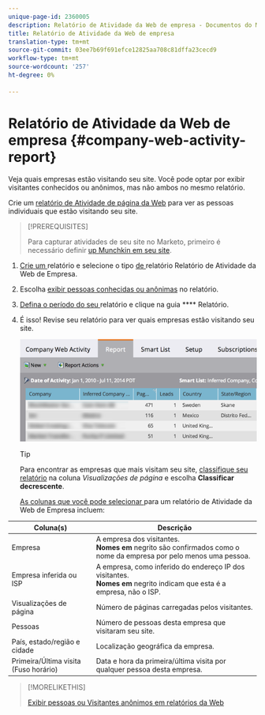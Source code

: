 ```yaml
---
unique-page-id: 2360005
description: Relatório de Atividade da Web de empresa - Documentos do Marketing - Documentação do produto
title: Relatório de Atividade da Web de empresa
translation-type: tm+mt
source-git-commit: 03ee7b69f691efce12825aa708c81dffa23cecd9
workflow-type: tm+mt
source-wordcount: '257'
ht-degree: 0%

---
```



# Relatório de Atividade da Web de empresa {#company-web-activity-report}

Veja quais empresas estão visitando seu site. Você pode optar por exibir visitantes conhecidos ou anônimos, mas não ambos no mesmo relatório.

Crie um [relatório de Atividade de página da Web](/help/marketo/product-docs/reporting/basic-reporting/report-types/web-page-activity-report.md) para ver as pessoas individuais que estão visitando seu site.

>[!PREREQUISITES]
>
>Para capturar atividades de seu site no Marketo, primeiro é necessário definir [up Munchkin em seu site](/help/marketo/product-docs/administration/additional-integrations/add-munchkin-tracking-code-to-your-website.md).

1. [Crie um ](/help/marketo/product-docs/reporting/basic-reporting/creating-reports/create-a-report-in-a-program.md) relatório e selecione o tipo [ de ](report-type-overview.md)relatório Relatório de Atividade da Web de Empresa.

1. Escolha [exibir pessoas conhecidas ou anônimas](/help/marketo/product-docs/reporting/basic-reporting/report-activity/display-people-or-anonymous-visitors-in-web-reports.md) no relatório.

1. [Defina o período do seu ](/help/marketo/product-docs/reporting/basic-reporting/editing-reports/change-a-report-time-frame.md) relatório e clique na guia  **** Relatório.

1. É isso! Revise seu relatório para ver quais empresas estão visitando seu site.

   ![](assets/image2014-9-16-11-3a0-3a24.png)

   >[!TIP]
   >
   >Para encontrar as empresas que mais visitam seu site, [classifique seu relatório](/help/marketo/product-docs/reporting/basic-reporting/editing-reports/sort-report-on-columns.md) na coluna _Visualizações de página_ e escolha **Classificar decrescente**.

   [As colunas que você pode selecionar ](/help/marketo/product-docs/reporting/basic-reporting/editing-reports/select-report-columns.md) para um relatório de Atividade da Web de Empresa incluem:

<table> 
 <thead> 
  <tr> 
   <th>Coluna(s)</th> 
   <th>Descrição</th> 
  </tr> 
 </thead> 
 <tbody> 
  <tr> 
   <td>Empresa</td> 
   <td>A empresa dos visitantes.<br> <strong>Nomes em </strong> negrito são confirmados como o nome da empresa por pelo menos uma pessoa.</td> 
  </tr> 
  <tr> 
   <td>Empresa inferida ou ISP</td> 
   <td>A empresa, como inferido do endereço IP dos visitantes. <br> <strong>Nomes em </strong> negrito indicam que esta é a empresa, não o ISP. </td> 
  </tr> 
  <tr> 
   <td>Visualizações de página</td> 
   <td>Número de páginas carregadas pelos visitantes.</td> 
  </tr> 
  <tr> 
   <td>Pessoas</td> 
   <td>Número de pessoas desta empresa que visitaram seu site.</td> 
  </tr> 
  <tr> 
   <td>País, estado/região e cidade</td> 
   <td>Localização geográfica da empresa.</td> 
  </tr> 
  <tr> 
   <td>Primeira/Última visita (Fuso horário)</td> 
   <td>Data e hora da primeira/última visita por qualquer pessoa desta empresa.</td> 
  </tr> 
 </tbody> 
</table>

>[!MORELIKETHIS]
>
>[Exibir pessoas ou Visitantes anônimos em relatórios da Web](/help/marketo/product-docs/reporting/basic-reporting/report-activity/display-people-or-anonymous-visitors-in-web-reports.md)
